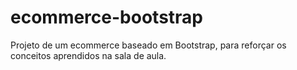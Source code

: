 # ecommerce-bootstrap
 Projeto de um ecommerce baseado em Bootstrap, para reforçar os conceitos aprendidos na sala de aula.
